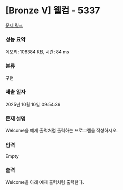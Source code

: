 # [Bronze V] 웰컴 - 5337 

[문제 링크](https://www.acmicpc.net/problem/5337) 

### 성능 요약

메모리: 108384 KB, 시간: 84 ms

### 분류

구현

### 제출 일자

2025년 10월 10일 09:54:36

### 문제 설명

<p style="user-select: auto !important;">
	Welcome을 예제 출력처럼 출력하는 프로그램을 작성하시오.</p>

### 입력 

 Empty

### 출력 

 <p style="user-select: auto !important;">
	Welcome을 아래 예제 출력처럼 출력한다.</p>

